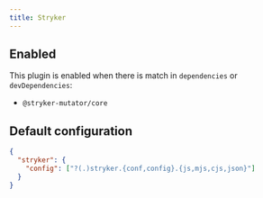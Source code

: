 ```yaml
---
title: Stryker
---
```


## Enabled

This plugin is enabled when there is match in `dependencies` or
`devDependencies`:

- `@stryker-mutator/core`

## Default configuration

```json title="knip.json"
{
  "stryker": {
    "config": ["?(.)stryker.{conf,config}.{js,mjs,cjs,json}"]
  }
}
```
